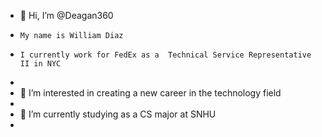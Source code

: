 - 👋 Hi, I’m @Deagan360
-     My name is William Diaz
-     I currently work for FedEx as a  Technical Service Representative II in NYC
-     
- 👀 I’m interested in creating a new career in the technology field
- 
- 🌱 I’m currently studying as a CS major at SNHU
- 

<!---
Deagan360/Deagan360 is a ✨ special ✨ repository because its `README.md` (this file) appears on your GitHub profile.
You can click the Preview link to take a look at your changes.
--->
